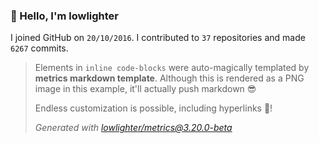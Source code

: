 ### 👋 Hello, I'm lowlighter

I joined GitHub on `20/10/2016`.
I contributed to `37` repositories and made `6267` commits.

> Elements in `inline code-blocks` were auto-magically templated by **metrics markdown template**.
> Although this is rendered as a PNG image in this example, it'll actually push markdown 😎
>
> Endless customization is possible, including hyperlinks 🎉!
>
> *Generated with [lowlighter/metrics@3.20.0-beta](https://github.com/lowlighter/metrics)*
